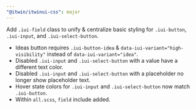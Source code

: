 ```yaml
---
"@itwin/itwinui-css": major
---
```


Add `.iui-field` class to unify & centralize basic styling for `.iui-button`, `.iui-input`, and `.iui-select-button`.

- Ideas button requires `.iui-button-idea` & `data-iui-variant="high-visibility"` instead of `data-iui-variant="idea"`.
- Disabled `.iui-input` and `.iui-select-button` with a value have a different text color.
- Disabled `.iui-input` and `.iui-select-button` with a placeholder no longer show placeholder text.
- Hover state colors for `.iui-input` and `.iui-select-button` now match `.iui-button`.
- Within `all.scss`, `field` include added.

